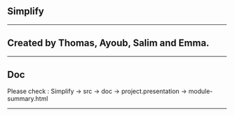 ## Simplify

***

## Created by Thomas, Ayoub, Salim and Emma.

***
## Doc
Please check : Simplify → src → doc → project.presentation → module-summary.html
***
